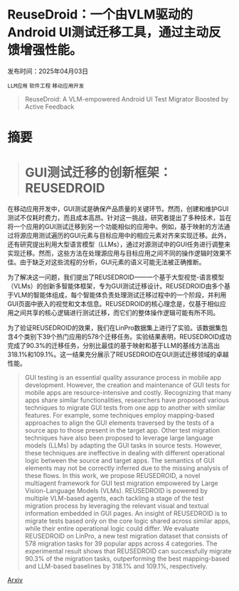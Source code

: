 # ReuseDroid：一个由VLM驱动的Android UI测试迁移工具，通过主动反馈增强性能。

发布时间：2025年04月03日

`LLM应用` `软件工程` `移动应用开发`

> ReuseDroid: A VLM-empowered Android UI Test Migrator Boosted by Active Feedback

# 摘要

> # GUI测试迁移的创新框架：REUSEDROID

在移动应用开发中，GUI测试是确保产品质量的关键环节。然而，创建和维护GUI测试不仅耗时费力，而且成本高昂。针对这一挑战，研究者提出了多种技术，旨在将一个应用的GUI测试迁移到另一个功能相似的应用中。例如，基于映射的方法通过将源应用测试遍历的GUI元素与目标应用中的相应元素对齐来实现迁移。此外，还有研究提出利用大型语言模型（LLMs），通过对源测试中的GUI任务进行调整来实现迁移。然而，这些方法在处理源应用与目标应用之间不同的操作逻辑时效果不佳。由于缺乏对这些流程的分析，GUI元素的语义可能无法被正确推断。

为了解决这一问题，我们提出了REUSEDROID——一个基于大型视觉-语言模型（VLMs）的创新多智能体框架，专为GUI测试迁移设计。REUSEDROID由多个基于VLM的智能体组成，每个智能体负责处理测试迁移过程中的一个阶段，并利用GUI页面中嵌入的视觉和文本信息。REUSEDROID的核心理念是，仅基于相似应用之间共享的核心逻辑进行测试迁移，而它们的整体操作逻辑可能有所不同。

为了验证REUSEDROID的效果，我们在LinPro数据集上进行了实验。该数据集包含4个类别下39个热门应用的578个迁移任务。实验结果表明，REUSEDROID成功完成了90.3%的迁移任务，分别比最佳的基于映射和基于LLM的基线方法高出318.1%和109.1%。这一结果充分展示了REUSEDROID在GUI测试迁移领域的卓越性能。


> GUI testing is an essential quality assurance process in mobile app development. However, the creation and maintenance of GUI tests for mobile apps are resource-intensive and costly. Recognizing that many apps share similar functionalities, researchers have proposed various techniques to migrate GUI tests from one app to another with similar features. For example, some techniques employ mapping-based approaches to align the GUI elements traversed by the tests of a source app to those present in the target app. Other test migration techniques have also been proposed to leverage large language models (LLMs) by adapting the GUI tasks in source tests. However, these techniques are ineffective in dealing with different operational logic between the source and target apps. The semantics of GUI elements may not be correctly inferred due to the missing analysis of these flows. In this work, we propose REUSEDROID, a novel multiagent framework for GUI test migration empowered by Large Vision-Language Models (VLMs). REUSEDROID is powered by multiple VLM-based agents, each tackling a stage of the test migration process by leveraging the relevant visual and textual information embedded in GUI pages. An insight of REUSEDROID is to migrate tests based only on the core logic shared across similar apps, while their entire operational logic could differ. We evaluate REUSEDROID on LinPro, a new test migration dataset that consists of 578 migration tasks for 39 popular apps across 4 categories. The experimental result shows that REUSEDROID can successfully migrate 90.3% of the migration tasks, outperforming the best mapping-based and LLM-based baselines by 318.1% and 109.1%, respectively.

[Arxiv](https://arxiv.org/abs/2504.02357)